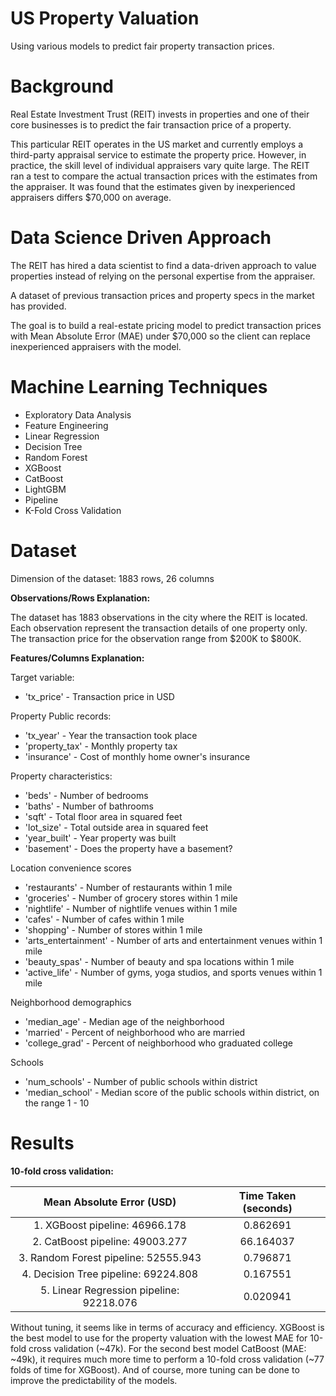 # US Property Valuation
Using various models to predict fair property transaction prices. 

# Background
Real Estate Investment Trust (REIT) invests in properties and one of their core businesses is to predict the fair transaction price of a property.

This particular REIT operates in the US market and currently employs a third-party appraisal service to estimate the property price. However, in practice, the skill level of individual appraisers vary quite large. The REIT ran a test to compare the actual transaction prices with the estimates from the appraiser. It was found that the estimates given by inexperienced appraisers differs $70,000 on average.

# Data Science Driven Approach
The REIT has hired a data scientist to find a data-driven approach to value properties instead of relying on the personal expertise from the appraiser. 

A dataset of previous transaction prices and property specs in the market has provided.

The goal is to build a real-estate pricing model to predict transaction prices with Mean Absolute Error (MAE) under $70,000 so the client can replace inexperienced appraisers with the model.

# Machine Learning Techniques

- Exploratory Data Analysis
- Feature Engineering 
- Linear Regression
- Decision Tree
- Random Forest 
- XGBoost
- CatBoost
- LightGBM
- Pipeline
- K-Fold Cross Validation

# Dataset
Dimension of the dataset: 1883 rows, 26 columns

**Observations/Rows Explanation:**
 
The dataset has 1883 observations in the city where the REIT is located. Each observation represent the transaction details of one property only. The transaction price for the observation range from $200K to $800K.

**Features/Columns Explanation:**

Target variable:

- 'tx_price' - Transaction price in USD

Property Public records:

- 'tx_year' - Year the transaction took place 
- 'property_tax' - Monthly property tax 
- 'insurance' - Cost of monthly home owner's insurance

Property characteristics: 

- 'beds' - Number of bedrooms 
- 'baths' - Number of bathrooms 
- 'sqft' - Total floor area in squared feet 
- 'lot_size' - Total outside area in squared feet
- 'year_built' - Year property was built 
- 'basement' - Does the property have a basement? 

Location convenience scores 

- 'restaurants' - Number of restaurants within 1 mile 
- 'groceries' - Number of grocery stores within 1 mile 
- 'nightlife' - Number of nightlife venues within 1 mile 
- 'cafes' - Number of cafes within 1 mile 
- 'shopping' - Number of stores within 1 mile 
- 'arts_entertainment' - Number of arts and entertainment venues within 1 mile 
- 'beauty_spas' - Number of beauty and spa locations within 1 mile 
- 'active_life' - Number of gyms, yoga studios, and sports venues within 1 mile 

Neighborhood demographics 

- 'median_age' - Median age of the neighborhood 
- 'married' - Percent of neighborhood who are married 
- 'college_grad' - Percent of neighborhood who graduated college 

Schools 

- 'num_schools' - Number of public schools within district 
- 'median_school' - Median score of the public schools within district, on the range 1 - 10

# Results
**10-fold cross validation:**

| **Mean Absolute Error (USD)** | **Time Taken (seconds)** |
|:---:|:---:|
|1. XGBoost pipeline: 46966.178 | 0.862691 |
|2. CatBoost pipeline: 49003.277 | 66.164037 |
|3. Random Forest pipeline: 52555.943 | 0.796871 |
|4. Decision Tree pipeline: 69224.808 | 0.167551 |
|5. Linear Regression pipeline: 92218.076 | 0.020941 |

Without tuning, it seems like in terms of accuracy and efficiency. XGBoost is the best model to use for the property valuation with the lowest MAE for 10-fold cross validation (~47k). For the second best model CatBoost (MAE: ~49k), it requires much more time to perform a 10-fold cross validation (~77 folds of time for XGBoost). And of course, more tuning can be done to improve the predictability of the models.
